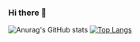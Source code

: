 ### Hi there 👋

<!--
**jonathan010603/jonathan010603** is a ✨ _special_ ✨ repository because its `README.md` (this file) appears on your GitHub profile.

Here are some ideas to get you started:

- 🔭 I’m currently working on ...
- 🌱 I’m currently learning ...
- 👯 I’m looking to collaborate on ...
- 🤔 I’m looking for help with ...
- 💬 Ask me about ...
- 📫 How to reach me: ...
- 😄 Pronouns: ...
- ⚡ Fun fact: ...
-->

![Anurag's GitHub stats](https://github-readme-stats.vercel.app/api?username=jonathan010603&count_private=true&show_icons=true&theme=radical)
[![Top Langs](https://github-readme-stats.vercel.app/api/top-langs/?username=jonathan010603&layout=compact)](https://github.com/anuraghazra/github-readme-stats)
